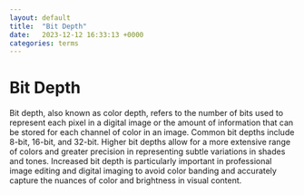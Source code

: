 ```yaml
---
layout: default
title:  "Bit Depth"
date:   2023-12-12 16:33:13 +0000
categories: terms
---
```


# Bit Depth

Bit depth, also known as color depth, refers to the number of bits used to represent each pixel in a digital image or the amount of information that can be stored for each channel of color in an image. Common bit depths include 8-bit, 16-bit, and 32-bit. Higher bit depths allow for a more extensive range of colors and greater precision in representing subtle variations in shades and tones. Increased bit depth is particularly important in professional image editing and digital imaging to avoid color banding and accurately capture the nuances of color and brightness in visual content.